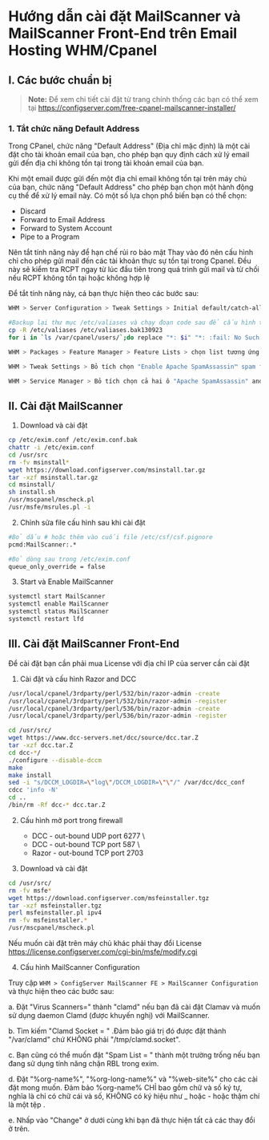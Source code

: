 # **Hướng dẫn cài đặt MailScanner và MailScanner Front-End trên Email Hosting WHM/Cpanel**


## **I. Các bước chuẩn bị**
> **Note:** Để xem chi tiết cài đặt từ trang chính thống các bạn có thể xem tại https://configserver.com/free-cpanel-mailscanner-installer/

### **1. Tắt chức năng Default Address**

Trong CPanel, chức năng "Default Address" (Địa chỉ mặc định) là một cài đặt cho tài khoản email của bạn, cho phép bạn quy định cách xử lý email gửi đến địa chỉ không tồn tại trong tài khoản email của bạn.

Khi một email được gửi đến một địa chỉ email không tồn tại trên máy chủ của bạn, chức năng "Default Address" cho phép bạn chọn một hành động cụ thể để xử lý email này. Có một số lựa chọn phổ biến bạn có thể chọn:

- Discard
- Forward to Email Address
- Forward to System Account
- Pipe to a Program

Nên tắt tính năng này để hạn chế rủi ro bảo mật
Thay vào đó nên cấu hình chỉ cho phép gửi mail đến các tài khoản thực sự tồn tại trong Cpanel.
Đều này sẽ kiểm tra RCPT ngay từ lúc đầu tiên trong quá trình gửi mail và từ chối nếu RCPT không tồn tại hoặc không hợp lệ

Để tắt tính năng này, cá bạn thực hiện theo các bước sau:

```bash
WHM > Server Configuration > Tweak Settings > Initial default/catch-all forwarder destination` và tích chọn vào `Fail > Save
```


```bash
#Backup lại thư mục /etc/valiases và chạy đoạn code sau để cấu hình thông báo lỗi khi RCPT không tồn tại
cp -R /etc/valiases /etc/valiases.bak130923
for i in `ls /var/cpanel/users/`;do replace "*: $i" "*: :fail: No Such User Here" -- /etc/valiases/*;done
```

```bash
WHM > Packages > Feature Manager > Feature Lists > chọn list tương ứng  Edit Bỏ tích chọn "Default Address", "Apache SpamAssassin", "Apache SpamAssassin™ Spam Box"  và Save lại 
```

```bash
WHM > Tweak Settings > Bỏ tích chọn "Enable Apache SpamAssassin™ spam filter" và "Apache SpamAssassin Spam Box"
```

``` bash
WHM > Service Manager > Bỏ tích chọn cả hai ô "Apache SpamAssassin" and click "Save"
```

## **II. Cài đặt MailScanner**
1. Download và cài đặt
```bash
cp /etc/exim.conf /etc/exim.conf.bak
chattr -i /etc/exim.conf 
cd /usr/src
rm -fv msinstall*
wget https://download.configserver.com/msinstall.tar.gz
tar -xzf msinstall.tar.gz
cd msinstall/
sh install.sh
/usr/mscpanel/mscheck.pl
/usr/msfe/msrules.pl -i
```
2. Chỉnh sửa file cấu hình sau khi cài đặt
```bash
#Bỏ dấu # hoặc thêm vào cuối file /etc/csf/csf.pignore
pcmd:MailScanner:.*
```
```bash
#Bỏ dòng sau trong /etc/exim.conf
queue_only_override = false 
```
3. Start và Enable MailScanner
```bash
systemctl start MailScanner
systemctl enable MailScanner
systemctl status MailScanner
systemctl restart lfd
```

## **III. Cài đặt MailScanner Front-End**
Để cài đặt bạn cần phải mua License với địa chỉ IP của server cần cài đặt
1. Cài đặt và cấu hình Razor and DCC
```bash
/usr/local/cpanel/3rdparty/perl/532/bin/razor-admin -create
/usr/local/cpanel/3rdparty/perl/532/bin/razor-admin -register
/usr/local/cpanel/3rdparty/perl/536/bin/razor-admin -create
/usr/local/cpanel/3rdparty/perl/536/bin/razor-admin -register

cd /usr/src/
wget https://www.dcc-servers.net/dcc/source/dcc.tar.Z
tar -xzf dcc.tar.Z
cd dcc-*/
./configure --disable-dccm
make
make install
sed -i "s/DCCM_LOGDIR=\"log\"/DCCM_LOGDIR=\"\"/" /var/dcc/dcc_conf
cdcc 'info -N'
cd ..
/bin/rm -Rf dcc-* dcc.tar.Z
```

2. Cấu hình mở port trong firewall

     - DCC - out-bound UDP port 6277 \
     - DCC - out-bound TCP port 587 \
     - Razor - out-bound TCP port 2703  

  
3. Download và cài đặt
```bash
cd /usr/src/
rm -fv msfe*
wget https://download.configserver.com/msfeinstaller.tgz
tar -xzf msfeinstaller.tgz
perl msfeinstaller.pl ipv4
rm -fv msfeinstaller.*
/usr/mscpanel/mscheck.pl
```
Nếu muốn cài đặt trên máy chủ khác phải thay đổi License\
https://license.configserver.com/cgi-bin/msfe/modify.cgi

4. Cấu hình MailScanner Configuration

Truy cập `WHM > ConfigServer MailScanner FE > MailScanner Configuration` và thực hiện theo các bước sau:

a. Đặt "Virus Scanners=" thành "clamd" nếu bạn đã cài đặt Clamav và muốn sử dụng daemon Clamd (được khuyến nghị) với MailScanner.

b. Tìm kiếm "Clamd Socket = " .Đảm bảo giá trị đó được đặt thành "/var/clamd" chứ KHÔNG phải "/tmp/clamd.socket".

c. Bạn cũng có thể muốn đặt "Spam List = " thành một trường trống nếu bạn đang sử dụng tính năng chặn RBL trong exim.

d. Đặt "%org-name%", "%org-long-name%" và "%web-site%" cho các cài đặt mong muốn. Đảm bảo %org-name% CHỈ bao gồm chữ và số ký tự, nghĩa là chỉ có chữ cái và số, KHÔNG có ký hiệu như _ hoặc - hoặc thậm chí là một tệp .

e. Nhấp vào "Change" ở dưới cùng khi bạn đã thực hiện tất cả các thay đổi ở trên.
